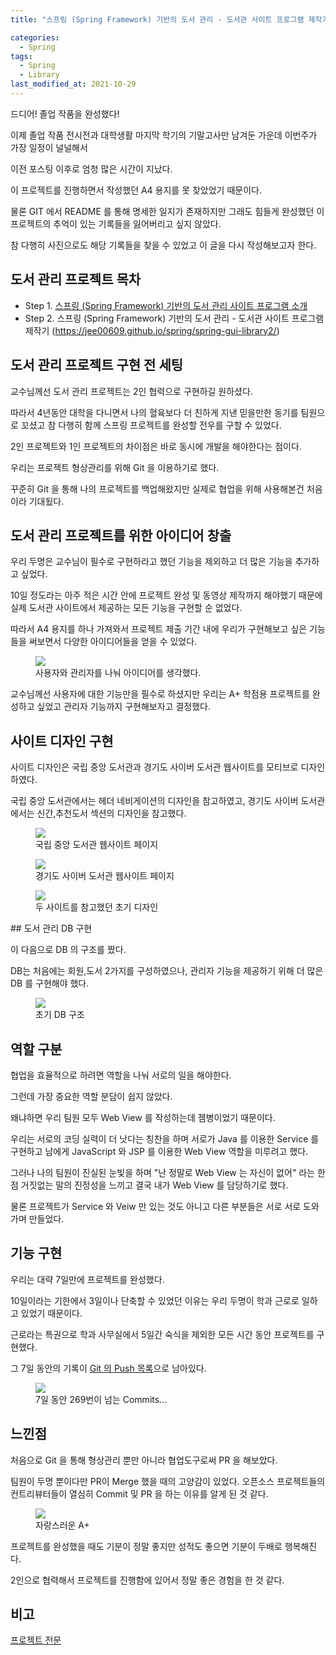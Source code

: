 ```yaml
---
title: "스프링 (Spring Framework) 기반의 도서 관리 - 도서관 사이트 프로그램 제작기"

categories:
  - Spring
tags: 
  - Spring
  - Library
last_modified_at: 2021-10-29
---
```


드디어! 졸업 작품을 완성했다!

이제 졸업 작품 전시전과 대학생활 마지막 학기의 기말고사만 남겨둔 가운데 이번주가 가장 일정이 널널해서 

이전 포스팅 이후로 엄청 많은 시간이 지났다.

이 프로젝트를 진행하면서 작성했던 A4 용지를 못 찾았었기 때문이다.

물론 GIT 에서 README 를 통해 명세한 일지가 존재하지만 그래도 힘들게 완성했던 이 프로젝트의 추억이 있는 기록들을 잃어버리고 싶지 않았다.

참 다행히 사진으로도 해당 기록들을 찾을 수 있었고 이 글을 다시 작성해보고자 한다. 

## 도서 관리 프로젝트 목차

* Step 1. [스프링 (Spring Framework) 기반의 도서 관리 사이트 프로그램 소개](https://jee00609.github.io/spring/spring-gui-library1/)
* Step 2. 스프링 (Spring Framework) 기반의 도서 관리 - 도서관 사이트 프로그램 제작기 (https://jee00609.github.io/spring/spring-gui-library2/)

## 도서 관리 프로젝트 구현 전 세팅

교수님께선 도서 관리 프로젝트는 2인 협력으로 구현하길 원하셨다.

따라서 4년동안 대학을 다니면서 나의 혈육보다 더 친하게 지낸 믿을만한 동기를 팀원으로 꼬셨고 참 다행히 함께 스프링 프로젝트를 완성할 전우를 구할 수 있었다.

2인 프로젝트와 1인 프로젝트의 차이점은 바로 동시에 개발을 해야한다는 점이다.

우리는 프로젝트 형상관리를 위해 Git 을 이용하기로 했다.

꾸준히 Git 을 통해 나의 프로젝트를 백업해왔지만 실제로 협업을 위해 사용해본건 처음이라 기대됬다.

## 도서 관리 프로젝트를 위한 아이디어 창출

우리 두명은 교수님이 필수로 구현하라고 했던 기능을 제외하고 더 많은 기능을 추가하고 싶었다.

10일 정도라는 아주 적은 시간 안에 프로젝트 완성 및 동영상 제작까지 해야했기 때문에 실제 도서관 사이트에서 제공하는 모든 기능을 구현할 순 없었다.

따라서 A4 용지를 하나 가져와서 프로젝트 제출 기간 내에 우리가 구현해보고 싶은 기능들을 써보면서 다양한 아이디어들을 얻을 수 있었다.

<figure class="align-center">
  <a href="/assets/images/2021-10-29-function.jpg"><img src="/assets/images/2021-10-29-function.jpg"></a>
  <figcaption>사용자와 관리자를 나눠 아이디어를 생각했다.</figcaption>
</figure>

교수님께선 사용자에 대한 기능만을 필수로 하셨지만 우리는 A+ 학점용 프로젝트를 완성하고 싶었고 관리자 기능까지 구현해보자고 결정했다.

## 사이트 디자인 구현

사이트 디자인은 국립 중앙 도서관과 경기도 사이버 도서관 웹사이트를 모티브로 디자인하였다.

국립 중앙 도서관에서는 헤더 네비게이션의 디자인을 참고하였고, 경기도 사이버 도서관에서는 신간,추천도서 섹션의 디자인을 참고했다.

<figure class="align-center">
  <a href="/assets/images/2021-10-29-motive.PNG"><img src="/assets/images/2021-10-29-motive.PNG"></a>
  <figcaption>국립 중앙 도서관 웹사이트 페이지</figcaption>
</figure>

<figure class="align-center">
  <a href="/assets/images/2021-10-29-motive2.PNG"><img src="/assets/images/2021-10-29-motive2.PNG"></a>
  <figcaption>경기도 사이버 도서관 웹사이트 페이지</figcaption>
</figure>

<figure class="align-center">
  <a href="/assets/images/2021-10-29-layout.jpg"><img src="/assets/images/2021-10-29-layout.jpg"></a>
  <figcaption>두 사이트를 참고했던 초기 디자인</figcaption>
</figure>
## 도서 관리 DB 구현

이 다음으로 DB 의 구조를 짰다.

DB는 처음에는 회원,도서 2가지를 구성하였으나, 관리자 기능을 제공하기 위해 더 많은 DB 를 구현해야 했다.

<figure class="align-center">
  <a href="/assets/images/2021-10-29-DB.jpg"><img src="/assets/images/2021-10-29-DB.jpg"></a>
  <figcaption>초기 DB 구조</figcaption>
</figure>

## 역할 구분

협업을 효율적으로 하려면 역할을 나눠 서로의 일을 해야한다.

그런데 가장 중요한 역할 분담이 쉽지 않았다.

왜냐하면 우리 팀원 모두 Web View 를 작성하는데 젬병이었기 때문이다.

우리는 서로의 코딩 실력이 더 낫다는 칭찬을 하며 서로가 Java 를 이용한 Service 를 구현하고 남에게 JavaScript 와 JSP 를 이용한 Web View 역할을 미루려고 했다.

그러나 나의 팀원이 진실된 눈빛을 하며 "난 정말로 Web View 는 자신이 없어" 라는 한 점 거짓없는 말의 진정성을 느끼고 결국 내가 Web View 를 담당하기로 했다.

물론 프로젝트가 Service 와 Veiw 만 있는 것도 아니고 다른 부분들은 서로 서로 도와가며 만들었다.

## 기능 구현

우리는 대략 7일만에 프로젝트를 완성했다.

10일이라는 기한에서 3일이나 단축할 수 있었던 이유는 우리 두명이 학과 근로로 일하고 있었기 때문이다.

근로라는 특권으로 학과 사무실에서 5일간 숙식을 제외한 모든 시간 동안 프로젝트를 구현했다.

그 7일 동안의 기록이 [Git 의 Push 목록](https://github.com/jee00609/LibraryManage/blob/master/src/main/resources/static/push/pushAlert.md)으로 남아있다.

<figure class="align-center">
  <a href="/assets/images/2021-10-29-contributors.PNG"><img src="/assets/images/2021-10-29-contributors.PNG"></a>
  <figcaption>7일 동안 269번이 넘는 Commits...</figcaption>
</figure>

## 느낀점

처음으로 Git 을 통해 형상관리 뿐만 아니라 협업도구로써 PR 을 해보았다.

팀원이 두명 뿐이다만 PR이  Merge 했을 때의 고양감이 있었다. 오픈소스 프로젝트들의 컨트리뷰터들이 열심히 Commit 및 PR 을 하는 이유를 알게 된 것 같다.

<figure class="align-center">
  <a href="/assets/images/2021-10-29-score.PNG"><img src="/assets/images/2021-10-29-score.PNG"></a>
  <figcaption>자랑스러운 A+</figcaption>
</figure>

프로젝트를 완성했을 때도 기분이 정말 좋지만 성적도 좋으면 기분이 두배로 행복해진다.

2인으로 협력해서 프로젝트를 진행함에 있어서 정말 좋은 경험을 한 것 같다.


## 비고

[프로젝트 전문](https://github.com/jee00609/LibraryManage)